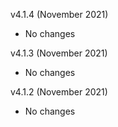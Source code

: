 v4.1.4 (November 2021)
  - No changes

v4.1.3 (November 2021)
  - No changes

v4.1.2 (November 2021)
  - No changes

